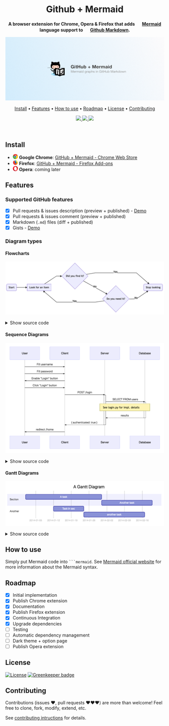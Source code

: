 <div align="center">
  <h1>
    Github + Mermaid  
  </h1>

  <p>
    <strong>
      A browser extension for Chrome, Opera & Firefox that adds
      <img src="https://mermaidjs.github.io/gitbook/images/favicon.ico" width="16" height="16"/>
      <a href="https://mermaidjs.github.io" target="_blank">Mermaid</a>
      language support to
      <img src="https://github.githubassets.com/favicon.ico" width="16" height="16"/>
      <a href="https://guides.github.com/features/mastering-markdown/" target="_blank">Github Markdown</a>.
    </strong>
  </p>
</div>

<div align="center">
  <img src="./resources/chrome-promo/marquee.png" alt="Extension Boilerplate"/>

  <p align="center">
    <a href="#install">Install</a> •
    <a href="#features">Features</a> •
    <a href="#how-to-use">How to use</a> •
    <a href="#roadmap">Roadmap</a> •
    <a href="#license">License</a> •
    <a href="#contributing">Contributing</a>
  </p>

  <p class="center">
    <a href="https://travis-ci.com/BackMarket/github-mermaid-extension" target="_blank">
      <img src="https://travis-ci.com/BackMarket/github-mermaid-extension.svg?branch=master"/>
    </a>
    <a href="https://david-dm.org/BackMarket/github-mermaid-extension">
      <img src="https://img.shields.io/david/BackMarket/github-mermaid-extension.svg"/>
    </a>
    <a href="https://david-dm.org/BackMarket/github-mermaid-extension#info=devDependencies">
      <img src="https://img.shields.io/david/dev/BackMarket/github-mermaid-extension.svg"/>
    </a>
  </p>
</div>
<br>

## Install

- <img height="16" src="./resources/icons/chrome.svg"> **Google Chrome**: [GitHub + Mermaid - Chrome Web Store](https://chrome.google.com/webstore/detail/github-%20-mermaid/goiiopgdnkogdbjmncgedmgpoajilohe)
- <img height="16" src="./resources/icons/firefox.svg"> **Firefox**: [GitHub + Mermaid - Firefox Add-ons](https://addons.mozilla.org/en-GB/firefox/addon/github-mermaid/)
- <img height="16" src="./resources/icons/opera.svg"> **Opera**: coming later

## Features

### Supported GitHub features

- [x] Pull requests & issues description (preview + published) - [Demo](https://github.com/BackMarket/github-mermaid-extension/issues/1)
- [x] Pull requests & issues comment (preview + published)
- [x] Markdown (`.md`) files (diff + published)
- [x] Gists - [Demo](https://gist.github.com/amercier/df2e07a994315d323e398120bdda3989)

### Diagram types

#### Flowcharts

![Flowchart example](/resources/screenshots/flowchart.png)

<details>
  <summary>Show source code</summary>

  ```
  ```mermaid
  graph LR

  A(Start)

  A --> B[Look for an item]

  B --> C{Did you find it?}
  C -->|Yes| D(Stop looking)
  C -->|No| E{Do you need it?}
  E -->|Yes| B
  E -->|No| D
  ```
</details>

#### Sequence Diagrams

![Sequence Diagram example](/resources/screenshots/sequence-diagram.png)

<details>
  <summary>Show source code</summary>

  ```
  ```mermaid
  sequenceDiagram
  participant U as User
  participant C as Client
  participant S as Server
  participant DB as Database

  U ->> C: Fill username
  U ->> C: Fill password
  C ->> U: Enable "Login" button
  U ->> C: Click "Login" button
  C ->>+ S: POST /login
  S ->>+ DB: SELECT FROM users
  Note over S,DB: See login.py for impl. details
  DB -->>- S: results
  S -->>- C: { authenticated: true }
  C ->> U: redirect /home
  ```
</details>

#### Gantt Diagrams

![Gantt Diagram example](/resources/screenshots/gantt-diagram.png)

<details>
  <summary>Show source code</summary>

  ```
  ```mermaid
  gantt
      title A Gantt Diagram
      dateFormat  YYYY-MM-DD
      section Section
      A task           :a1, 2014-01-01, 30d
      Another task     :after a1  , 20d
      section Another
      Task in sec      :2014-01-12  , 12d
      another task      : 24d
  ```
</details>

## How to use

Simply put Mermaid code into <code>```mermaid</code>. See
[Mermaid official website](https://mermaidjs.github.io/gantt.html) for more
information about the Mermaid syntax.

## Roadmap

- [x] Initial implementation
- [x] Publish Chrome extension
- [x] Documentation
- [x] Publish Firefox extension
- [x] Continuous Integration
- [x] Upgrade dependencies
- [ ] Testing
- [ ] Automatic dependency management
- [ ] Dark theme + option page
- [ ] Publish Opera extension

## License

[![License](https://img.shields.io/github/license/BackMarket/github-mermaid-extension.svg)](/LICENSE.md) [![Greenkeeper badge](https://badges.greenkeeper.io/BackMarket/github-mermaid-extension.svg)](https://greenkeeper.io/)

## Contributing

Contributions (issues ♥, pull requests ♥♥♥) are more than welcome! Feel free to clone, fork, modify, extend, etc.

See [contributing intructions](/CONTRIBUTING.md) for details.
